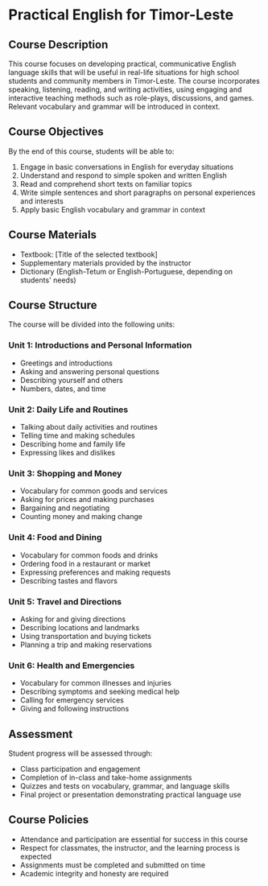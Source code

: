 # Practical English for Timor-Leste

## Course Description
This course focuses on developing practical, communicative English language skills that will be useful in real-life situations for high school students and community members in Timor-Leste. The course incorporates speaking, listening, reading, and writing activities, using engaging and interactive teaching methods such as role-plays, discussions, and games. Relevant vocabulary and grammar will be introduced in context.

## Course Objectives
By the end of this course, students will be able to:
1. Engage in basic conversations in English for everyday situations
2. Understand and respond to simple spoken and written English
3. Read and comprehend short texts on familiar topics
4. Write simple sentences and short paragraphs on personal experiences and interests
5. Apply basic English vocabulary and grammar in context

## Course Materials
- Textbook: [Title of the selected textbook]
- Supplementary materials provided by the instructor
- Dictionary (English-Tetum or English-Portuguese, depending on students' needs)

## Course Structure
The course will be divided into the following units:

### Unit 1: Introductions and Personal Information
- Greetings and introductions
- Asking and answering personal questions
- Describing yourself and others
- Numbers, dates, and time

### Unit 2: Daily Life and Routines
- Talking about daily activities and routines
- Telling time and making schedules
- Describing home and family life
- Expressing likes and dislikes

### Unit 3: Shopping and Money
- Vocabulary for common goods and services
- Asking for prices and making purchases
- Bargaining and negotiating
- Counting money and making change

### Unit 4: Food and Dining
- Vocabulary for common foods and drinks
- Ordering food in a restaurant or market
- Expressing preferences and making requests
- Describing tastes and flavors

### Unit 5: Travel and Directions
- Asking for and giving directions
- Describing locations and landmarks
- Using transportation and buying tickets
- Planning a trip and making reservations

### Unit 6: Health and Emergencies
- Vocabulary for common illnesses and injuries
- Describing symptoms and seeking medical help
- Calling for emergency services
- Giving and following instructions

## Assessment
Student progress will be assessed through:
- Class participation and engagement
- Completion of in-class and take-home assignments
- Quizzes and tests on vocabulary, grammar, and language skills
- Final project or presentation demonstrating practical language use

## Course Policies
- Attendance and participation are essential for success in this course
- Respect for classmates, the instructor, and the learning process is expected
- Assignments must be completed and submitted on time
- Academic integrity and honesty are required